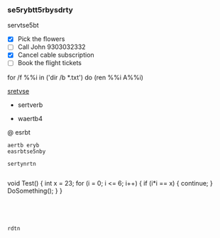### se5rybtt5rbysdrty


servtse5bt
- [x] Pick the flowers
- [ ] Call John 9303032332
- [x] Cancel cable subscription
- [ ] Book the flight tickets 

for /f %%i in ('dir /b *.txt') do (ren %%i A%%i)

[sretvse](https://www.zhihu.com/question/28534197)
- sertverb

* waertb4

@ esrbt

```
aertb eryb
easrbtse5nby

sertynrtn


```

void Test() {
    int x = 23;
    for (i = 0; i <= 6; i++) {
        if (i*i == x) {
            continue;
        }
        DoSomething();
    }
}

```




rdtn

